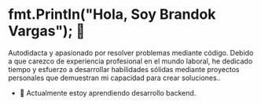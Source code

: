 # fmt.Println("Hola, Soy Brandok Vargas"); 👋

Autodidacta y apasionado por resolver problemas mediante código. Debido a que carezco de experiencia profesional en el mundo laboral, he dedicado tiempo y esfuerzo a desarrollar habilidades sólidas mediante proyectos personales que demuestran mi capacidad para crear soluciones..


- 📗 Actualmente estoy aprendiendo desarrollo backend.
